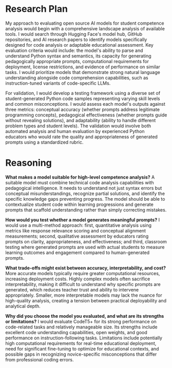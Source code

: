 # Research Plan

My approach to evaluating open source AI models for student competence analysis would begin with a comprehensive landscape analysis of available tools. I would search through Hugging Face's model hub, GitHub repositories, and AI research papers to identify models specifically designed for code analysis or adaptable educational assessment. Key evaluation criteria would include: the model's ability to parse and understand Python syntax and semantics, its capacity for generating pedagogically appropriate prompts, computational requirements for deployment, license restrictions, and evidence of performance on similar tasks. I would prioritize models that demonstrate strong natural language understanding alongside code comprehension capabilities, such as instruction-tuned variants of code-specific LLMs.

For validation, I would develop a testing framework using a diverse set of student-generated Python code samples representing varying skill levels and common misconceptions. I would assess each model's outputs against three metrics: conceptual accuracy (whether prompts address legitimate programming concepts), pedagogical effectiveness (whether prompts guide without revealing solutions), and adaptability (ability to handle different problem types and student levels). The validation would involve both automated analysis and human evaluation by experienced Python educators who would rate the quality and appropriateness of generated prompts using a standardized rubric.

# Reasoning

**What makes a model suitable for high-level competence analysis?**
A suitable model must combine technical code analysis capabilities with pedagogical intelligence. It needs to understand not just syntax errors but conceptual misunderstandings, recognize partial solutions, and identify the specific knowledge gaps preventing progress. The model should be able to contextualize student code within learning progressions and generate prompts that scaffold understanding rather than simply correcting mistakes.

**How would you test whether a model generates meaningful prompts?**
I would use a multi-method approach: first, quantitative analysis using metrics like response relevance scoring and conceptual alignment measurements; second, qualitative assessment by educators rating prompts on clarity, appropriateness, and effectiveness; and third, classroom testing where generated prompts are used with actual students to measure learning outcomes and engagement compared to human-generated prompts.

**What trade-offs might exist between accuracy, interpretability, and cost?**
More accurate models typically require greater computational resources, increasing deployment costs. Highly complex models often sacrifice interpretability, making it difficult to understand why specific prompts are generated, which reduces teacher trust and ability to intervene appropriately. Smaller, more interpretable models may lack the nuance for high-quality analysis, creating a tension between practical deployability and analytical depth.

**Why did you choose the model you evaluated, and what are its strengths or limitations?**
I would evaluate CodeT5+ for its strong performance on code-related tasks and relatively manageable size. Its strengths include excellent code understanding capabilities, open weights, and good performance on instruction-following tasks. Limitations include potentially high computational requirements for real-time educational deployment, need for significant fine-tuning to optimize for educational contexts, and possible gaps in recognizing novice-specific misconceptions that differ from professional coding errors.
